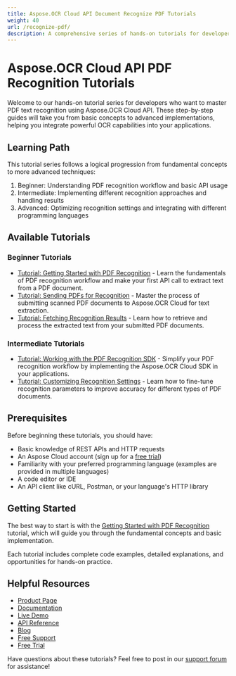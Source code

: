 ```yaml
---
title: Aspose.OCR Cloud API Document Recognize PDF Tutorials
weight: 40
url: /recognize-pdf/
description: A comprehensive series of hands-on tutorials for developers to learn how to extract text from scanned PDF documents using Aspose.OCR Cloud API.
---
```


# Aspose.OCR Cloud API PDF Recognition Tutorials

Welcome to our hands-on tutorial series for developers who want to master PDF text recognition using Aspose.OCR Cloud API. These step-by-step guides will take you from basic concepts to advanced implementations, helping you integrate powerful OCR capabilities into your applications.

## Learning Path

This tutorial series follows a logical progression from fundamental concepts to more advanced techniques:

1. Beginner: Understanding PDF recognition workflow and basic API usage
2. Intermediate: Implementing different recognition approaches and handling results
3. Advanced: Optimizing recognition settings and integrating with different programming languages

## Available Tutorials

### Beginner Tutorials

- [Tutorial: Getting Started with PDF Recognition](/recognize-pdf/getting-started/) - Learn the fundamentals of PDF recognition workflow and make your first API call to extract text from a PDF document.
- [Tutorial: Sending PDFs for Recognition](/recognize-pdf/send-for-recognition/) - Master the process of submitting scanned PDF documents to Aspose.OCR Cloud for text extraction.
- [Tutorial: Fetching Recognition Results](/recognize-pdf/fetch-recognition-result/) - Learn how to retrieve and process the extracted text from your submitted PDF documents.

### Intermediate Tutorials

- [Tutorial: Working with the PDF Recognition SDK](/recognize-pdf/recognition-sdk/) - Simplify your PDF recognition workflow by implementing the Aspose.OCR Cloud SDK in your applications.
- [Tutorial: Customizing Recognition Settings](/recognize-pdf/recognition-settings/) - Learn how to fine-tune recognition parameters to improve accuracy for different types of PDF documents.

## Prerequisites

Before beginning these tutorials, you should have:

- Basic knowledge of REST APIs and HTTP requests
- An Aspose Cloud account (sign up for a [free trial](https://dashboard.aspose.cloud/#/apps))
- Familiarity with your preferred programming language (examples are provided in multiple languages)
- A code editor or IDE
- An API client like cURL, Postman, or your language's HTTP library

## Getting Started

The best way to start is with the [Getting Started with PDF Recognition](/recognize-pdf/getting-started/) tutorial, which will guide you through the fundamental concepts and basic implementation.

Each tutorial includes complete code examples, detailed explanations, and opportunities for hands-on practice.

## Helpful Resources

- [Product Page](https://products.aspose.cloud/ocr/)
- [Documentation](https://docs.aspose.cloud/ocr/)
- [Live Demo](https://products.aspose.app/ocr/family)
- [API Reference](https://reference.aspose.cloud/ocr/)
- [Blog](https://blog.aspose.cloud/category/ocr/)
- [Free Support](https://forum.aspose.cloud/c/ocr/12/)
- [Free Trial](https://dashboard.aspose.cloud/#/apps)

Have questions about these tutorials? Feel free to post in our [support forum](https://forum.aspose.cloud/c/ocr/12/) for assistance!
